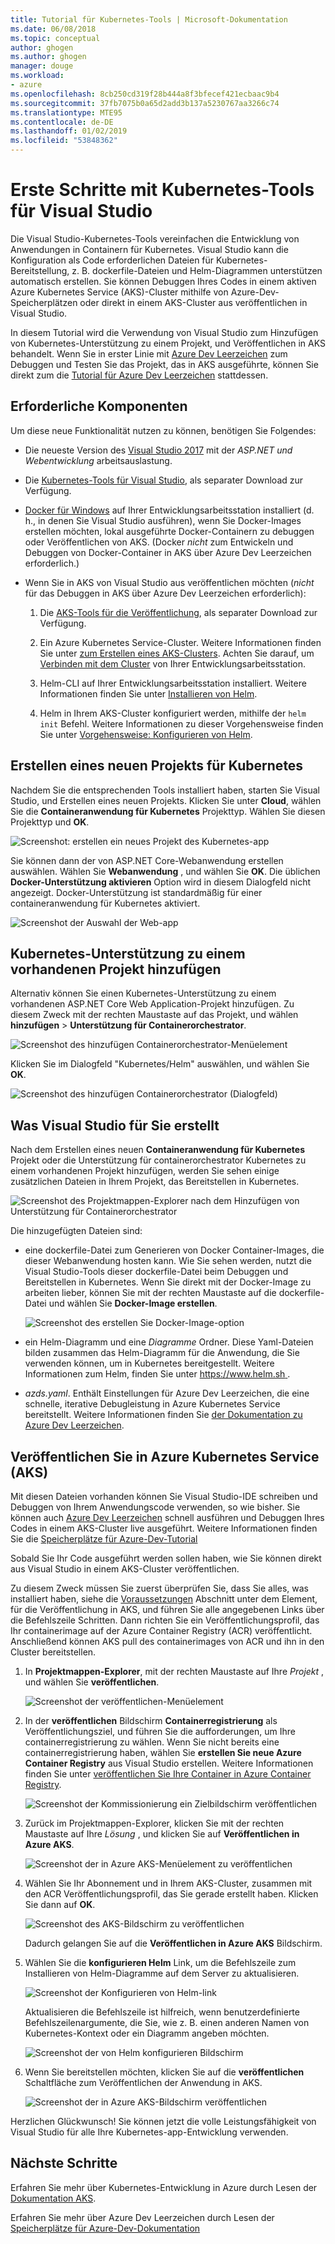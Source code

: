 ```yaml
---
title: Tutorial für Kubernetes-Tools | Microsoft-Dokumentation
ms.date: 06/08/2018
ms.topic: conceptual
author: ghogen
ms.author: ghogen
manager: douge
ms.workload:
- azure
ms.openlocfilehash: 8cb250cd319f28b444a8f3bfecef421ecbaac9b4
ms.sourcegitcommit: 37fb7075b0a65d2add3b137a5230767aa3266c74
ms.translationtype: MTE95
ms.contentlocale: de-DE
ms.lasthandoff: 01/02/2019
ms.locfileid: "53848362"
---
```

# <a name="get-started-with-visual-studio-kubernetes-tools"></a>Erste Schritte mit Kubernetes-Tools für Visual Studio

Die Visual Studio-Kubernetes-Tools vereinfachen die Entwicklung von Anwendungen in Containern für Kubernetes. Visual Studio kann die Konfiguration als Code erforderlichen Dateien für Kubernetes-Bereitstellung, z. B. dockerfile-Dateien und Helm-Diagrammen unterstützen automatisch erstellen. Sie können Debuggen Ihres Codes in einem aktiven Azure Kubernetes Service (AKS)-Cluster mithilfe von Azure-Dev-Speicherplätzen oder direkt in einem AKS-Cluster aus veröffentlichen in Visual Studio.

In diesem Tutorial wird die Verwendung von Visual Studio zum Hinzufügen von Kubernetes-Unterstützung zu einem Projekt, und Veröffentlichen in AKS behandelt. Wenn Sie in erster Linie mit [Azure Dev Leerzeichen](http://aka.ms/get-azds) zum Debuggen und Testen Sie das Projekt, das in AKS ausgeführte, können Sie direkt zum die [Tutorial für Azure Dev Leerzeichen](https://docs.microsoft.com/azure/dev-spaces/get-started-netcore-visualstudio) stattdessen.

## <a name="prerequisites"></a>Erforderliche Komponenten

Um diese neue Funktionalität nutzen zu können, benötigen Sie Folgendes:

- Die neueste Version des [Visual Studio 2017](https://visualstudio.microsoft.com/download) mit der *ASP.NET und Webentwicklung* arbeitsauslastung.

- Die [Kubernetes-Tools für Visual Studio](https://aka.ms/get-vsk8stools), als separater Download zur Verfügung.

- [Docker für Windows](https://store.docker.com/editions/community/docker-ce-desktop-windows) auf Ihrer Entwicklungsarbeitsstation installiert (d. h., in denen Sie Visual Studio ausführen), wenn Sie Docker-Images erstellen möchten, lokal ausgeführte Docker-Containern zu debuggen oder Veröffentlichen von AKS. (Docker *nicht* zum Entwickeln und Debuggen von Docker-Container in AKS über Azure Dev Leerzeichen erforderlich.)

- Wenn Sie in AKS von Visual Studio aus veröffentlichen möchten (*nicht* für das Debuggen in AKS über Azure Dev Leerzeichen erforderlich):

    1.  Die [AKS-Tools für die Veröffentlichung](https://aka.ms/get-vsk8spublish), als separater Download zur Verfügung.

    1.  Ein Azure Kubernetes Service-Cluster. Weitere Informationen finden Sie unter [zum Erstellen eines AKS-Clusters](/azure/aks/kubernetes-walkthrough-portal#create-aks-cluster). Achten Sie darauf, um [Verbinden mit dem Cluster](/azure/aks/kubernetes-walkthrough#connect-to-the-cluster) von Ihrer Entwicklungsarbeitsstation.

    1.  Helm-CLI auf Ihrer Entwicklungsarbeitsstation installiert. Weitere Informationen finden Sie unter [Installieren von Helm](https://github.com/kubernetes/helm/blob/master/docs/install.md).

    1.  Helm in Ihrem AKS-Cluster konfiguriert werden, mithilfe der `helm init` Befehl. Weitere Informationen zu dieser Vorgehensweise finden Sie unter [Vorgehensweise: Konfigurieren von Helm](/azure/aks/kubernetes-helm#configure-helm).

## <a name="create-a-new-kubernetes-project"></a>Erstellen eines neuen Projekts für Kubernetes

Nachdem Sie die entsprechenden Tools installiert haben, starten Sie Visual Studio, und Erstellen eines neuen Projekts. Klicken Sie unter **Cloud**, wählen Sie die **Containeranwendung für Kubernetes** Projekttyp. Wählen Sie diesen Projekttyp und **OK**.

![Screenshot: erstellen ein neues Projekt des Kubernetes-app](media/k8s-tools-new-k8s-app.png)

Sie können dann der von ASP.NET Core-Webanwendung erstellen auswählen. Wählen Sie **Webanwendung** , und wählen Sie **OK**. Die üblichen **Docker-Unterstützung aktivieren** Option wird in diesem Dialogfeld nicht angezeigt.  Docker-Unterstützung ist standardmäßig für einer containeranwendung für Kubernetes aktiviert.

![Screenshot der Auswahl der Web-app](media/k8s-tools-web-app-selection-screen.png)

## <a name="add-kubernetes-support-to-an-existing-project"></a>Kubernetes-Unterstützung zu einem vorhandenen Projekt hinzufügen

Alternativ können Sie einen Kubernetes-Unterstützung zu einem vorhandenen ASP.NET Core Web Application-Projekt hinzufügen. Zu diesem Zweck mit der rechten Maustaste auf das Projekt, und wählen **hinzufügen** > **Unterstützung für Containerorchestrator**.

![Screenshot des hinzufügen Containerorchestrator-Menüelement](media/k8s-tools-add-container-orchestrator.png)

Klicken Sie im Dialogfeld "Kubernetes/Helm" auswählen, und wählen Sie **OK**.

![Screenshot des hinzufügen Containerorchestrator (Dialogfeld)](media/k8s-tools-add-container-orchestrator-dialog-box.PNG)

## <a name="what-visual-studio-creates-for-you"></a>Was Visual Studio für Sie erstellt

Nach dem Erstellen eines neuen **Containeranwendung für Kubernetes** Projekt oder die Unterstützung für containerorchestrator Kubernetes zu einem vorhandenen Projekt hinzufügen, werden Sie sehen einige zusätzlichen Dateien in Ihrem Projekt, das Bereitstellen in Kubernetes.

![Screenshot des Projektmappen-Explorer nach dem Hinzufügen von Unterstützung für Containerorchestrator](media/k8s-tools-solution-explorer.png)

Die hinzugefügten Dateien sind:

- eine dockerfile-Datei zum Generieren von Docker Container-Images, die dieser Webanwendung hosten kann. Wie Sie sehen werden, nutzt die Visual Studio-Tools dieser dockerfile-Datei beim Debuggen und Bereitstellen in Kubernetes. Wenn Sie direkt mit der Docker-Image zu arbeiten lieber, können Sie mit der rechten Maustaste auf die dockerfile-Datei und wählen Sie **Docker-Image erstellen**.

   ![Screenshot des erstellen Sie Docker-Image-option](media/k8s-tools-build-docker-image.png)

- ein Helm-Diagramm und eine *Diagramme* Ordner. Diese Yaml-Dateien bilden zusammen das Helm-Diagramm für die Anwendung, die Sie verwenden können, um in Kubernetes bereitgestellt. Weitere Informationen zum Helm, finden Sie unter [ https://www.helm.sh ](https://www.helm.sh).

- *azds.yaml*. Enthält Einstellungen für Azure Dev Leerzeichen, die eine schnelle, iterative Debugleistung in Azure Kubernetes Service bereitstellt. Weitere Informationen finden Sie [der Dokumentation zu Azure Dev Leerzeichen](https://docs.microsoft.com/azure/dev-spaces/azure-dev-spaces).

## <a name="publish-to-azure-kubernetes-service-aks"></a>Veröffentlichen Sie in Azure Kubernetes Service (AKS)

Mit diesen Dateien vorhanden können Sie Visual Studio-IDE schreiben und Debuggen von Ihrem Anwendungscode verwenden, so wie bisher. Sie können auch [Azure Dev Leerzeichen](http://aka.ms/get-azds) schnell ausführen und Debuggen Ihres Codes in einem AKS-Cluster live ausgeführt. Weitere Informationen finden Sie die [Speicherplätze für Azure-Dev-Tutorial](https://docs.microsoft.com/azure/dev-spaces/get-started-netcore-visualstudio)

Sobald Sie Ihr Code ausgeführt werden sollen haben, wie Sie können direkt aus Visual Studio in einem AKS-Cluster veröffentlichen.

Zu diesem Zweck müssen Sie zuerst überprüfen Sie, dass Sie alles, was installiert haben, siehe die [Voraussetzungen](#prerequisites) Abschnitt unter dem Element, für die Veröffentlichung in AKS, und führen Sie alle angegebenen Links über die Befehlszeile Schritten. Dann richten Sie ein Veröffentlichungsprofil, das Ihr containerimage auf der Azure Container Registry (ACR) veröffentlicht. Anschließend können AKS pull des containerimages von ACR und ihn in den Cluster bereitstellen.

1. In **Projektmappen-Explorer**, mit der rechten Maustaste auf Ihre *Projekt* , und wählen Sie **veröffentlichen**.

   ![Screenshot der veröffentlichen-Menüelement](media/k8s-tools-publish-project.png)

2. In der **veröffentlichen** Bildschirm **Containerregistrierung** als Veröffentlichungsziel, und führen Sie die aufforderungen, um Ihre containerregistrierung zu wählen. Wenn Sie nicht bereits eine containerregistrierung haben, wählen Sie **erstellen Sie neue Azure Container Registry** aus Visual Studio erstellen. Weitere Informationen finden Sie unter [veröffentlichen Sie Ihre Container in Azure Container Registry](#publish-your-container-to-azure-container-registry).

   ![Screenshot der Kommissionierung ein Zielbildschirm veröffentlichen](media/k8s-tools-publish-to-acr.png)

3. Zurück im Projektmappen-Explorer, klicken Sie mit der rechten Maustaste auf Ihre *Lösung* , und klicken Sie auf **Veröffentlichen in Azure AKS**.

   ![Screenshot der in Azure AKS-Menüelement zu veröffentlichen](media/k8s-tools-publish-solution.png)

4. Wählen Sie Ihr Abonnement und in Ihrem AKS-Cluster, zusammen mit den ACR Veröffentlichungsprofil, das Sie gerade erstellt haben. Klicken Sie dann auf **OK**.

   ![Screenshot des AKS-Bildschirm zu veröffentlichen](media/k8s-tools-publish-to-aks.png)

   Dadurch gelangen Sie auf die **Veröffentlichen in Azure AKS** Bildschirm.

5. Wählen Sie die **konfigurieren Helm** Link, um die Befehlszeile zum Installieren von Helm-Diagramme auf dem Server zu aktualisieren.

   ![Screenshot der Konfigurieren von Helm-link](media/k8s-tools-configure-helm.png)

   Aktualisieren die Befehlszeile ist hilfreich, wenn benutzerdefinierte Befehlszeilenargumente, die Sie, wie z. B. einen anderen Namen von Kubernetes-Kontext oder ein Diagramm angeben möchten.

   ![Screenshot der von Helm konfigurieren Bildschirm](media/k8s-tools-helm-configure-screen.png)

6. Wenn Sie bereitstellen möchten, klicken Sie auf die **veröffentlichen** Schaltfläche zum Veröffentlichen der Anwendung in AKS.

   ![Screenshot der in Azure AKS-Bildschirm veröffentlichen](media/k8s-tools-publish-screen.png)

Herzlichen Glückwunsch! Sie können jetzt die volle Leistungsfähigkeit von Visual Studio für alle Ihre Kubernetes-app-Entwicklung verwenden.

## <a name="next-steps"></a>Nächste Schritte

Erfahren Sie mehr über Kubernetes-Entwicklung in Azure durch Lesen der [Dokumentation AKS](/azure/aks).

Erfahren Sie mehr über Azure Dev Leerzeichen durch Lesen der [Speicherplätze für Azure-Dev-Dokumentation](http://aka.ms/get-azds)
